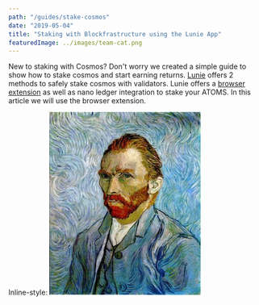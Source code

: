 ```yaml
---
path: "/guides/stake-cosmos"
date: "2019-05-04"
title: "Staking with Blockfrastructure using the Lunie App"
featuredImage: ../images/team-cat.png
---
```


New to staking with Cosmos? Don't worry we created a simple guide to show how to stake cosmos and start earning returns. [Lunie](https://lunie.io/) offers 2 methods to safely stake cosmos with validators. Lunie offers a [browser extension](https://chrome.google.com/webstore/detail/lunie-browser-extension/hbaijkfbhhdhhjdfbpdafkjimohblhgf) as well as nano ledger integration to stake your ATOMS. In this article we will use the browser extension.

Inline-style: 
![alt text](../images/team/josh.jpg)